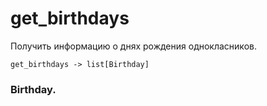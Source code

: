# get_birthdays

Получить информацию о днях рождения однокласников.

```
get_birthdays -> list[Birthday]
```

### Birthday.



